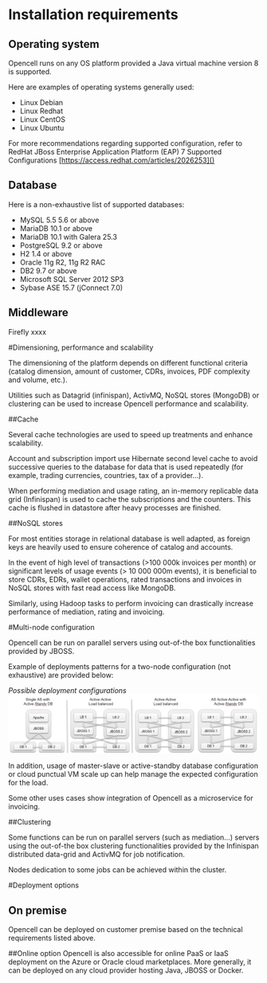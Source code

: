 # Installation requirements


## Operating system 

Opencell runs on any OS platform provided a Java virtual machine version 8 is supported.

Here are examples of operating systems generally used:

* Linux Debian
* Linux Redhat
* Linux CentOS
* Linux Ubuntu

For more recommendations regarding supported configuration, refer to RedHat JBoss Enterprise Application Platform (EAP) 7 Supported Configurations [https://access.redhat.com/articles/2026253]()

## Database 

Here is a non-exhaustive list of supported databases:

* MySQL 5.5 5.6 or above
* MariaDB 10.1 or above
* MariaDB 10.1 with Galera 25.3
* PostgreSQL 9.2 or above
* H2 1.4 or above
* Oracle 11g R2, 11g R2 RAC
* DB2 9.7 or above
* Microsoft SQL Server 2012 SP3
* Sybase ASE 15.7 (jConnect 7.0)

## Middleware

Firefly xxxx

#Dimensioning, performance and scalability

The dimensioning of the platform depends on different functional criteria (catalog dimension, amount of customer, CDRs, invoices, PDF complexity and volume, etc.).

Utilities such as Datagrid (infinispan), ActivMQ, NoSQL stores (MongoDB) or clustering can be used to increase Opencell performance and scalability.

##Cache

Several cache technologies are used to speed up treatments and enhance scalability.

Account and subscription import use Hibernate second level cache to avoid successive queries to the database for data that is used repeatedly (for example, trading currencies, countries, tax of a provider…).

When performing mediation and usage rating, an in-memory replicable data grid (Infinispan) is used to cache the subscriptions and the counters. This cache is flushed in datastore after heavy processes are finished.

##NoSQL stores

For most entities storage in relational database is well adapted, as foreign keys are heavily used to ensure coherence of catalog and accounts.

In the event of high level of transactions (>100 000k invoices per month) or significant levels of usage events (> 10 000 000m events), it is beneficial to store CDRs, EDRs, wallet operations, rated transactions and invoices in NoSQL stores with fast read access like MongoDB.

Similarly, using Hadoop tasks to perform invoicing can drastically increase performance of mediation, rating and invoicing.

#Multi-node configuration 

Opencell can be run on parallel servers using out-of-the box functionalities provided by JBOSS.

Example of deployments patterns for a two-node configuration (not exhaustive) are provided below:

*Possible deployment configurations*
![multinode-configuration.png](multinode-configuration.png)


In addition, usage of master-slave or active-standby database configuration or cloud punctual VM scale up can help manage the expected configuration for the load.

Some other uses cases show integration of Opencell as a microservice for invoicing.

##Clustering

Some functions can be run on parallel servers (such as mediation…) servers using the out-of-the box clustering functionalities provided by the Infinispan distributed data-grid and ActivMQ for job notification.
 
Nodes dedication to some jobs can be achieved within the cluster.

#Deployment options

## On premise
Opencell can be deployed on customer premise based on the technical requirements listed above. 

##Online option
Opencell is also accessible for online PaaS or IaaS deployment on the Azure or Oracle cloud marketplaces. More generally, it can be deployed on any cloud provider hosting Java, JBOSS or Docker.




